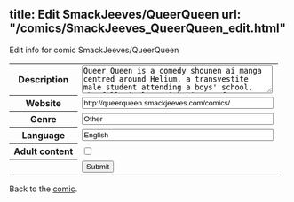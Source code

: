 title: Edit SmackJeeves/QueerQueen
url: "/comics/SmackJeeves_QueerQueen_edit.html"
---
Edit info for comic SmackJeeves/QueerQueen

<form name="comic" action="http://gaepostmail.appspot.com/comic/" method="post">
<table class="comicinfo">
<tr>
<th>Description</th><td><textarea name="description" cols="40" rows="3">Queer Queen is a comedy shounen ai manga centred around Helium, a transvestite male student attending a boys' school, who falls in love with his own form-teacher. For this love is unrequited, he decides to ask out a fellow student to make his teacher jealous. Updated every Thursday, should be read from right to left.</textarea></td>
</tr>
<tr>
<th>Website</th><td><input type="text" name="url" value="http://queerqueen.smackjeeves.com/comics/" size="40"/></td>
</tr>
<tr>
<th>Genre</th><td><input type="text" name="genre" value="Other" size="40"/></td>
</tr>
<tr>
<th>Language</th><td><input type="text" name="language" value="English" size="40"/></td>
</tr>
<tr>
<th>Adult content</th><td><input type="checkbox" name="adult" value="adult" /></td>
</tr>
<tr>
<th></th><td>
<input type="hidden" name="comic" value="SmackJeeves_QueerQueen" />
<input type="submit" name="submit" value="Submit" />
</td>
</tr>
</table>
</form>

Back to the [comic](SmackJeeves_QueerQueen.html).

